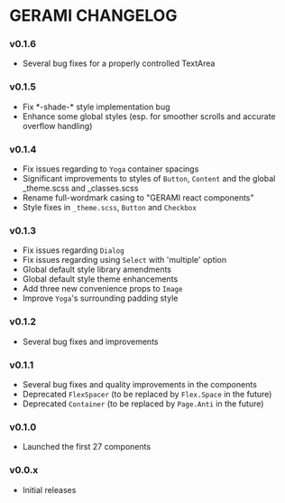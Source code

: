 # GERAMI CHANGELOG

### v0.1.6

- Several bug fixes for a properly controlled TextArea

### v0.1.5

- Fix \*-shade-\* style implementation bug
- Enhance some global styles (esp. for smoother scrolls and accurate overflow handling)

### v0.1.4

- Fix issues regarding to `Yoga` container spacings
- Significant improvements to styles of `Button`, `Content` and the global \_theme.scss and \_classes.scss
- Rename full-wordmark casing to "GERAMI react components"
- Style fixes in `_theme.scss`, `Button` and `Checkbox`

### v0.1.3

- Fix issues regarding `Dialog`
- Fix issues regarding using `Select` with 'multiple' option
- Global default style library amendments
- Global default style theme enhancements
- Add three new convenience props to `Image`
- Improve `Yoga`'s surrounding padding style

### v0.1.2

- Several bug fixes and improvements

### v0.1.1

- Several bug fixes and quality improvements in the components
- Deprecated `FlexSpacer` (to be replaced by `Flex.Space` in the future)
- Deprecated `Container` (to be replaced by `Page.Anti` in the future)

### v0.1.0

- Launched the first 27 components

### v0.0.x

- Initial releases
